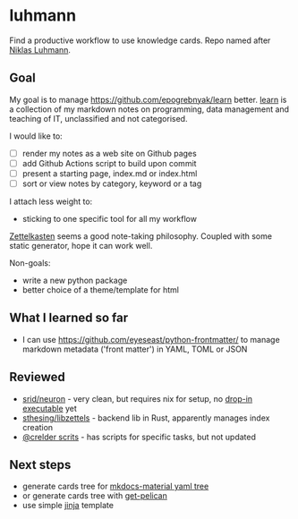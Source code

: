 # luhmann

Find a productive workflow to use knowledge cards. Repo named after [Niklas Luhmann](https://en.wikipedia.org/wiki/Niklas_Luhmann).

## Goal

My goal is to manage https://github.com/epogrebnyak/learn better. [learn] is a collection of my markdown notes on programming, data management and teaching of IT, unclassified and not categorised. 

[learn]: https://github.com/epogrebnyak/learn

I would like to:

- [ ] render my notes as a web site on Github pages
- [ ] add Github Actions script to build upon commit
- [ ] present a starting page, index.md or index.html
- [ ] sort or view notes by category, keyword or a tag

I attach less weight to:

- sticking to one specific tool for all my workflow

[Zettelkasten](https://en.wikipedia.org/wiki/Zettelkasten) seems a good 
note-taking philosophy. Coupled with some static generator, hope it can work well. 

Non-goals: 

- write a new python package 
- better choice of a theme/template for html

## What I learned so far

- I can use https://github.com/eyeseast/python-frontmatter/ to manage markdown metadata ('front matter')  in YAML, TOML or JSON

## Reviewed

- [srid/neuron](https://github.com/srid/neuron) - very clean, but requires nix for setup, no [drop-in executable] yet
- [sthesing/libzettels](https://gitlab.com/sthesing/libzettels) - backend lib in Rust, apparently manages index creation
- [@crelder scrits](https://github.com/crelder/zettelkasten/tree/master/Example_Project/Zettelkastenprogramme) - has scripts for specific tasks, but not updated

[drop-in executable]: https://github.com/srid/neuron/issues/183

## Next steps

- generate cards tree for [mkdocs-material yaml tree](https://github.com/squidfunk/mkdocs-material/blob/6fcdcc50a42649b08dcec9383d381c7a3ca7d9ae/mkdocs.yml#L127-L150)
- or generate cards tree with [get-pelican](https://github.com/getpelican/pelican/issues/398)
- use simple [jinja](https://jinja.palletsprojects.com) template

